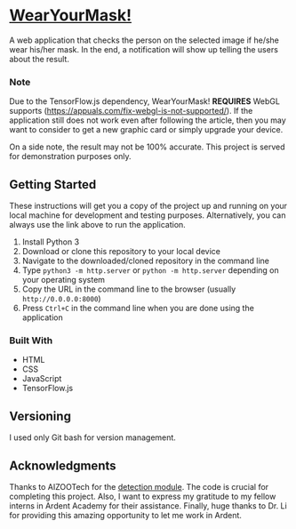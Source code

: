 # [WearYourMask!](https://imliuyzh.github.io/WearYourMask/)
A web application that checks the person on the selected image if he/she wear his/her mask. In the end, a notification will show up telling the users about the result.

### Note
Due to the TensorFlow.js dependency, WearYourMask! **REQUIRES** WebGL supports (https://appuals.com/fix-webgl-is-not-supported/). If the application still does not work even after following the article, then you may want to consider to get a new graphic card or simply upgrade your device.

On a side note, the result may not be 100% accurate. This project is served for demonstration purposes only.

## Getting Started
These instructions will get you a copy of the project up and running on your local machine for development and testing purposes. Alternatively, you can always use the link above to run the application.

1. Install Python 3
2. Download or clone this repository to your local device
3. Navigate to the downloaded/cloned repository in the command line
4. Type ```python3 -m http.server``` or ```python -m http.server``` depending on your operating system
5. Copy the URL in the command line to the browser (usually ```http://0.0.0.0:8000```)
6. Press ```Ctrl+C``` in the command line when you are done using the application

### Built With
- HTML
- CSS
- JavaScript
- TensorFlow.js

## Versioning
I used only Git bash for version management.

## Acknowledgments
Thanks to AIZOOTech for the [detection module](https://github.com/AIZOOTech/mask-detection-web-demo). The code is crucial for completing this project. Also, I want to express my gratitude to my fellow interns in Ardent Academy for their assistance. Finally, huge thanks to Dr. Li for providing this amazing opportunity to let me work in Ardent.
